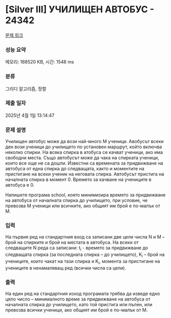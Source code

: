 # [Silver III] УЧИЛИЩЕН АВТОБУС - 24342 

[문제 링크](https://www.acmicpc.net/problem/24342) 

### 성능 요약

메모리: 188520 KB, 시간: 1548 ms

### 분류

그리디 알고리즘, 정렬

### 제출 일자

2025년 4월 1일 13:14:47

### 문제 설명

<p>Училищен автобус може да вози най-много М ученици. Авобусът всеки ден вози ученици до училището по установен маршрут, който включва няколко спирки. На всяка спирка в атобуса се качват ученици, ако има свободни места. Също автобусът може да чака на спирката ученици, които все още не са дошли. Известни са времената за придвижване на автобуса от една спирка до следващата, както и моментите на пристигане на всеки ученик на неговата спирка. Автобусът пристига на началната спирка в момент 0. Времето за качване на учениците в автобуса е 0.</p>

<p>Напишете програма school, която минимизира времето за придвижване на автобуса от началната спирка до училището, при условие, че превозва M ученици или всичките, ако общият им брой е по-малък от М.</p>

### 입력 

 <p>На първия ред на стандартния вход са записани две цели числа N и М – брой на спирките и брой на местата в автобуса. На всеки от следващите N реда са записани: t<sub>i</sub> - времето за придвижване до следващата спирка (за последната спирка – до училището), K<sub>i</sub> – брой на учениците, които чакат на тази спирка и K<sub>i</sub>, момента за пристигане на учениците в ненамаляващ ред (всички числа са цели).</p>

### 출력 

 <p>На един ред на стандартния изход програмата трябва да изведе едно цяло число – минималното време за придвижване на автобуса от началната спирка до училището, като той пристига или пълен, или превозва всички ученици, ако общият им брой е по-малък от М.</p>

